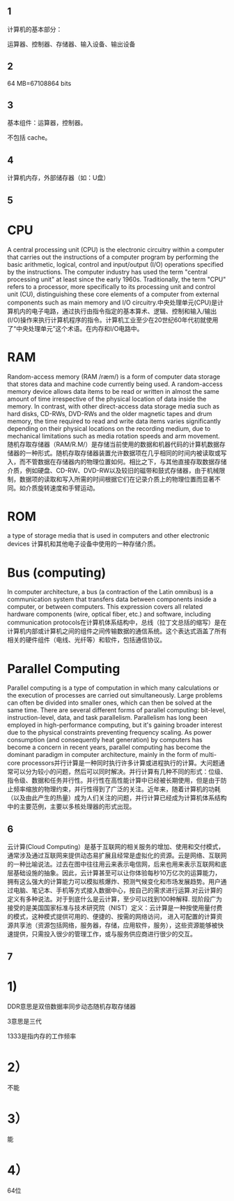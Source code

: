 ## 1
计算机的基本部分：

运算器、控制器、存储器、输入设备、输出设备

## 2

64 MB=67108864  bits
## 3

基本组件：运算器，控制器。

不包括 cache。
## 4
计算机内存，外部储存器（如：U盘）
## 5
# CPU
A central processing unit (CPU) is the electronic circuitry within a computer that carries out the instructions of a computer program by performing the basic arithmetic, logical, control and input/output (I/O) operations specified by the instructions. The computer industry has used the term "central processing unit" at least since the early 1960s. Traditionally, the term "CPU" refers to a processor, more specifically to its processing unit and control unit (CU), distinguishing these core elements of a computer from external components such as main memory and I/O circuitry.中央处理单元(CPU)是计算机内的电子电路，通过执行由指令指定的基本算术、逻辑、控制和输入/输出(I/O)操作来执行计算机程序的指令。计算机工业至少在20世纪60年代初就使用了“中央处理单元”这个术语。在内存和I/O电路中。 
# RAM
Random-access memory (RAM /ræm/) is a form of computer data storage that stores data and machine code currently being used. A random-access memory device allows data items to be read or written in almost the same amount of time irrespective of the physical location of data inside the memory. In contrast, with other direct-access data storage media such as hard disks, CD-RWs, DVD-RWs and the older magnetic tapes and drum memory, the time required to read and write data items varies significantly depending on their physical locations on the recording medium, due to mechanical limitations such as media rotation speeds and arm movement. 随机存取存储器（RAM/R.M/）是存储当前使用的数据和机器代码的计算机数据存储器的一种形式。随机存取存储器装置允许数据项在几乎相同的时间内被读取或写入，而不管数据在存储器内的物理位置如何。相比之下，与其他直接存取数据存储介质，例如硬盘、CD-RW、DVD-RW以及较旧的磁带和鼓式存储器，由于机械限制，数据项的读取和写入所需的时间根据它们在记录介质上的物理位置而显著不同。如介质旋转速度和手臂运动。
# ROM
 a type of storage media that is used in computers and other electronic devices 计算机和其他电子设备中使用的一种存储介质。
 # Bus (computing)
 In computer architecture, a bus (a contraction of the Latin omnibus) is a communication system that transfers data between components inside a computer, or between computers. This expression covers all related hardware components (wire, optical fiber, etc.) and software, including communication protocols在计算机体系结构中，总线（拉丁文总括的缩写）是在计算机内部或计算机之间的组件之间传输数据的通信系统。这个表达式涵盖了所有相关的硬件组件（电线、光纤等）和软件，包括通信协议。 
 # Parallel Computing
Parallel computing is a type of computation in which many calculations or the execution of processes are carried out simultaneously. Large problems can often be divided into smaller ones, which can then be solved at the same time. There are several different forms of parallel computing: bit-level, instruction-level, data, and task parallelism. Parallelism has long been employed in high-performance computing, but it's gaining broader interest due to the physical constraints preventing frequency scaling. As power consumption (and consequently heat generation) by computers has become a concern in recent years, parallel computing has become the dominant paradigm in computer architecture, mainly in the form of multi-core processors并行计算是一种同时执行许多计算或进程执行的计算。大问题通常可以分为较小的问题，然后可以同时解决。并行计算有几种不同的形式：位级、指令级、数据和任务并行性。并行性在高性能计算中已经被长期使用，但是由于防止频率缩放的物理约束，并行性得到了广泛的关注。近年来，随着计算机的功耗（以及由此产生的热量）成为人们关注的问题，并行计算已经成为计算机体系结构中的主要范例，主要以多核处理器的形式出现。 
## 6
云计算(Cloud Computing）是基于互联网的相关服务的增加、使用和交付模式，通常涉及通过互联网来提供动态易扩展且经常是虚拟化的资源。云是网络、互联网的一种比喻说法。过去在图中往往用云来表示电信网，后来也用来表示互联网和底层基础设施的抽象。因此，云计算甚至可以让你体验每秒10万亿次的运算能力，拥有这么强大的计算能力可以模拟核爆炸、预测气候变化和市场发展趋势。用户通过电脑、笔记本、手机等方式接入数据中心，按自己的需求进行运算.对云计算的定义有多种说法。对于到底什么是云计算，至少可以找到100种解释. 现阶段广为接受的是美国国家标准与技术研究院（NIST）定义：云计算是一种按使用量付费的模式，这种模式提供可用的、便捷的、按需的网络访问， 进入可配置的计算资源共享池（资源包括网络，服务器，存储，应用软件，服务），这些资源能够被快速提供，只需投入很少的管理工作，或与服务供应商进行很少的交互。 

## 7
# 1)
DDR意思是双倍数据率同步动态随机存取存储器

3意思是三代

1333是指内存的工作频率

# 2）
不能
# 3）
能
# 4）
64位